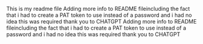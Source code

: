 This is my readme file
Adding more info to README fileincluding the fact that i had to create a PAT token to use instead of a password and i had no idea this was required thank you to CHATGPT
Adding more info to README fileincluding the fact that i had to create a PAT token to use instead of a password and i had no idea this was required thank you to CHATGPT

